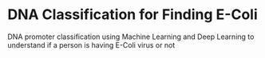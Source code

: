# DNA Classification for Finding E-Coli

DNA promoter classification using Machine Learning and Deep Learning to understand if a person is having E-Coli virus or not
